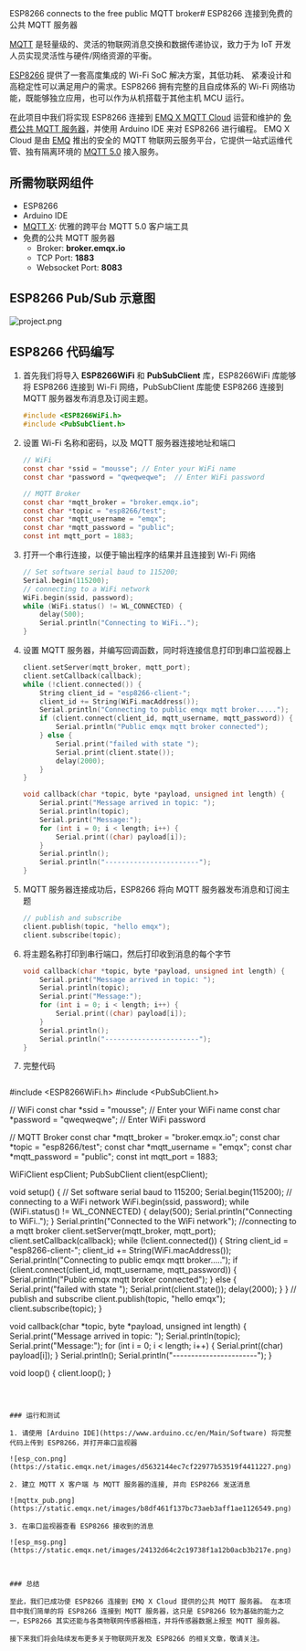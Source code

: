 ESP8266 connects to the free public MQTT broker# ESP8266 连接到免费的公共 MQTT 服务器

[MQTT](https://www.emqx.io/cn/mqtt) 是轻量级的、灵活的物联网消息交换和数据传递协议，致力于为 IoT 开发人员实现灵活性与硬件/网络资源的平衡。

[ESP8266](https://www.espressif.com/zh-hans) 提供了⼀套⾼度集成的 Wi-Fi SoC 解决⽅案，其低功耗、 紧凑设计和⾼稳定性可以满⾜⽤户的需求。ESP8266 拥有完整的且⾃成体系的 Wi-Fi ⽹络功能，既能够独⽴应⽤，也可以作为从机搭载于其他主机 MCU 运⾏。

在此项目中我们将实现 ESP8266 连接到 [EMQ X MQTT Cloud](https://cloud.emqx.io/cn/) 运营和维护的 [免费公共 MQTT 服务器](https://www.emqx.io/cn/mqtt/public-mqtt5-broker)，并使用 Arduino IDE 来对 ESP8266 进行编程。 EMQ X Cloud 是由 [EMQ](https://www.emqx.io/cn/) 推出的安全的 MQTT 物联网云服务平台，它提供一站式运维代管、独有隔离环境的 [MQTT 5.0](https://www.emqx.io/cn/mqtt/mqtt5) 接入服务。



## 所需物联网组件

* ESP8266
* Arduino IDE
* [MQTT X](https://mqttx.app/cn/):  优雅的跨平台 MQTT 5.0 客户端工具
* 免费的公共 MQTT 服务器
  - Broker: **broker.emqx.io**
  - TCP Port: **1883**
  - Websocket Port: **8083**



## ESP8266 Pub/Sub 示意图

![project.png](https://static.emqx.net/images/8c533fd396ed33ac5a6daa872eced9ba.png)



## ESP8266 代码编写

1. 首先我们将导入 **ESP8266WiFi** 和 **PubSubClient** 库，ESP8266WiFi  库能够将 ESP8266 连接到 Wi-Fi 网络，PubSubClient  库能使 ESP8266  连接到 MQTT 服务器发布消息及订阅主题。

   ```c
   #include <ESP8266WiFi.h>
   #include <PubSubClient.h>
   ```

2. 设置 Wi-Fi 名称和密码，以及 MQTT 服务器连接地址和端口

   ```c
   // WiFi
   const char *ssid = "mousse"; // Enter your WiFi name
   const char *password = "qweqweqwe";  // Enter WiFi password
   
   // MQTT Broker
   const char *mqtt_broker = "broker.emqx.io";
   const char *topic = "esp8266/test";
   const char *mqtt_username = "emqx";
   const char *mqtt_password = "public";
   const int mqtt_port = 1883;
   ```

3. 打开一个串行连接，以便于输出程序的结果并且连接到 Wi-Fi 网络

   ```c
   // Set software serial baud to 115200;
   Serial.begin(115200);
   // connecting to a WiFi network
   WiFi.begin(ssid, password);
   while (WiFi.status() != WL_CONNECTED) {
       delay(500);
       Serial.println("Connecting to WiFi..");
   }
   ```

4. 设置 MQTT 服务器，并编写回调函数，同时将连接信息打印到串口监视器上

   ```c
   client.setServer(mqtt_broker, mqtt_port);
   client.setCallback(callback);
   while (!client.connected()) {
       String client_id = "esp8266-client-";
       client_id += String(WiFi.macAddress());
       Serial.println("Connecting to public emqx mqtt broker.....");
       if (client.connect(client_id, mqtt_username, mqtt_password)) {
           Serial.println("Public emqx mqtt broker connected");
       } else {
           Serial.print("failed with state ");
           Serial.print(client.state());
           delay(2000);
       }
   }
   
   void callback(char *topic, byte *payload, unsigned int length) {
       Serial.print("Message arrived in topic: ");
       Serial.println(topic);
       Serial.print("Message:");
       for (int i = 0; i < length; i++) {
           Serial.print((char) payload[i]);
       }
       Serial.println();
       Serial.println("-----------------------");
   }
   ```

5. MQTT 服务器连接成功后，ESP8266 将向 MQTT 服务器发布消息和订阅主题

   ```c
   // publish and subscribe
   client.publish(topic, "hello emqx");
   client.subscribe(topic);
   ```

6. 将主题名称打印到串行端口，然后打印收到消息的每个字节

   ```c
   void callback(char *topic, byte *payload, unsigned int length) {
       Serial.print("Message arrived in topic: ");
       Serial.println(topic);
       Serial.print("Message:");
       for (int i = 0; i < length; i++) {
           Serial.print((char) payload[i]);
       }
       Serial.println();
       Serial.println("-----------------------");
   }
   ```
7. 完整代码
   ```c
#include <ESP8266WiFi.h>
   #include <PubSubClient.h>
   
   // WiFi
   const char *ssid = "mousse"; // Enter your WiFi name
   const char *password = "qweqweqwe";  // Enter WiFi password
   
   // MQTT Broker
   const char *mqtt_broker = "broker.emqx.io";
   const char *topic = "esp8266/test";
   const char *mqtt_username = "emqx";
   const char *mqtt_password = "public";
   const int mqtt_port = 1883;
   
   WiFiClient espClient;
   PubSubClient client(espClient);
   
   void setup() {
       // Set software serial baud to 115200;
       Serial.begin(115200);
       // connecting to a WiFi network
       WiFi.begin(ssid, password);
       while (WiFi.status() != WL_CONNECTED) {
           delay(500);
           Serial.println("Connecting to WiFi..");
       }
       Serial.println("Connected to the WiFi network");
       //connecting to a mqtt broker
       client.setServer(mqtt_broker, mqtt_port);
       client.setCallback(callback);
       while (!client.connected()) {
           String client_id = "esp8266-client-";
           client_id += String(WiFi.macAddress());
           Serial.println("Connecting to public emqx mqtt broker.....");
           if (client.connect(client_id, mqtt_username, mqtt_password)) {
               Serial.println("Public emqx mqtt broker connected");
           } else {
               Serial.print("failed with state ");
               Serial.print(client.state());
               delay(2000);
           }
       }
       // publish and subscribe
       client.publish(topic, "hello emqx");
       client.subscribe(topic);
   }
   
   void callback(char *topic, byte *payload, unsigned int length) {
       Serial.print("Message arrived in topic: ");
       Serial.println(topic);
       Serial.print("Message:");
       for (int i = 0; i < length; i++) {
           Serial.print((char) payload[i]);
       }
       Serial.println();
       Serial.println("-----------------------");
   }
   
   void loop() {
       client.loop();
   }
   ```



### 运行和测试

1. 请使用 [Arduino IDE](https://www.arduino.cc/en/Main/Software) 将完整代码上传到 ESP8266，并打开串口监视器

   ![esp_con.png](https://static.emqx.net/images/d5632144ec7cf22977b53519f4411227.png)

2. 建立 MQTT X 客户端 与 MQTT 服务器的连接, 并向 ESP8266 发送消息

   ![mqttx_pub.png](https://static.emqx.net/images/b8df461f137bc73aeb3aff1ae1126549.png)

3. 在串口监视器查看 ESP8266 接收到的消息

   ![esp_msg.png](https://static.emqx.net/images/24132d64c2c19738f1a12b0acb3b217e.png)



### 总结

至此，我们已成功使 ESP8266 连接到 EMQ X Cloud 提供的公共 MQTT 服务器。 在本项目中我们简单的将 ESP8266 连接到 MQTT 服务器，这只是 ESP8266 较为基础的能力之一，ESP8266 其实还能与各类物联网传感器相连，并将传感器数据上报至 MQTT 服务器。

接下来我们将会陆续发布更多关于物联网开发及 ESP8266 的相关文章，敬请关注。